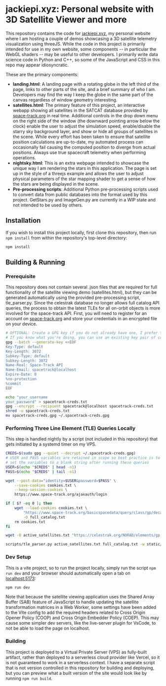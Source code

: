 # jackiepi.xyz: Personal website with 3D Satellite Viewer and more

This repository contains the code for [jackiepi.xyz](https://jackiepi.xyz/), my personal website where I am hosting a couple of demos showcasing a 3D satellite telemetry visualization using threeJS. While the code in this project is primarily intended for use in my own website, some components -- in particular the WebGL shaders -- may be useful to other developers. I primarily write data science code in Python and C++, so some of the JavaScript and CSS in this repo may appear idiosyncratic.

These are the primary components:
* **landing.html**: A landing page with a rotating globe in the left third of the page, links to other parts of the site, and a brief summary of who I am. Developers may find the way I keep the globe in the same part of the canvas regardless of window geometry interesting.
* **satellites.html**: The primary feature of this project, an interactive webapp showing all satellites in the SATCAT database provided by [space-track.org](https://space-track.org/) in real time. Additional controls in the drop down menu on the right side of the window (the downward pointing arrow below the clock) enable the user to adjust the simulation speed, enable/disable the starry sky background layer, and show or hide all groups of satellites in the scene. While every effort has been taken to ensure that satellite position calculations are up-to-date, my automated process can occasionally fail causing the computed position to diverge from actual positions. Always use true spacecraft telemetry when performing operations.
* **nightsky.html**: This is an extra webpage intended to showcase the unique way I am rendering the stars in this application. The page is set up in the style of a threejs example and allows the user to adjust physical parameters of the star mapping shader to get a sense of how the stars are being displayed in the scene.
* **Pre-processing scripts**: Additional Python pre-processing scripts used to convert data from public databases into the format used by this project. GetStars.py and ImageGen.py are currently in a WIP state and not intended to be used by others.

## Installation
If you wish to install this project locally, first clone this repository, then run `npm install` from within the repository's top-level directory:
```bash
npm install
```

## Building & Running
### Prerequisite
This repository does not contain several .json files that are required for full functionality of the satellite viewing demo (satellites.html), but they can be generated automatically using the provided pre-processing script, tle_parser.py. Since the celestrak database no longer allows full catalog API queries, the process to obtain the latest TLEs for all on-orbit objects is more involved for the space-track API. First, you will need to register for an account on [space-track.org](https://space-track.org/) and store your credentials in an encrypted file on your device.

```bash
# OPTIONAL: Create a GPG key if you do not already have one, I prefer to not use a passphrase for this
# If you know what you're doing, you can use an existing key pair of course
gpg --batch --generate-key <<EOF
Key-Type: default
Key-Length: 3072
Subkey-Type: default
Subkey-Length: 3072
Name-Real: Space-Track API
Name-Email: spacetrack@localhost
Expire-Date: 0
%no-protection
%commit
EOF

echo "your_username
your_password" > spacetrack-creds.txt
gpg --encrypt --recipient spacetrack@localhost spacetrack-creds.txt
shred -u spacetrack-creds.txt
mv spacetrack-creds.gpg ~/.spacetrack-creds.gpg
```

### Performing Three Line Element (TLE) Queries Locally
This step is handled nightly by a script (not included in this repository) that gets initiated by a systemd timer on my VPS.

```bash
CREDS=$(sudo gpg --quiet --decrypt ~/.spacetrack-creds.gpg)
# USER and PASS variables are retained in scope so best practice is to
# set the variables to a blank string after running these queries
USER=$(echo "$CREDS" | head -n1)
PASS=$(echo "$CREDS" | tail -n1)

wget --post-data="identity=$USER&password=$PASS" \
    --save-cookies cookies.txt \
    --keep-session-cookies \
    https://www.space-track.org/ajaxauth/login

if [ $? -eq 0 ]; then
    wget --load-cookies cookies.txt \
        "https://www.space-track.org/basicspacedata/query/class/gp/decay_date/null-val/epoch/%3Enow-30/orderby/norad_cat_id/format/3le" \
        -O full_catalog.txt
    rm cookies.txt
fi

wget -O active_satellites.txt "https://celestrak.org/NORAD/elements/gp.php?GROUP=active&FORMAT=tle"

scripts/tle_parser.py active_satellites.txt full_catalog.txt -w static/groups
```

### Dev Setup
This is a vite project, so to run the project locally, simply run the script `npm run dev` and your browser should automatically open a tab on [localhost:5173](http://localhost:5173/):
```bash
npm run dev
```
Note that because the satellite viewing application uses the Shared Array Buffer (SAB) feature of JavaScript to handle updating the satellite transformation matrices in a Web Worker, some settings have been added to the Vite config to add the required headers related to Cross Origin Opener Policy (COOP) and Cross Origin Embedder Policy (COEP). This may cause some simpler dev servers, like the live-server plugin for VsCode, to not be able to load the page on localhost.

### Building
This project is deployed to a Virtual Private Server (VPS) as fully-built artifact, rather than deployed to a serverless cloud provider like Vercel, so it is not guaranteed to work in a serverless context. I have a separate script that is not version controlled in this repository for building and deploying, but you can preview what a built version of the site would look like by running `npm run build`.
